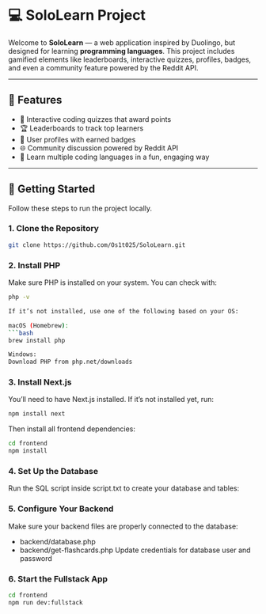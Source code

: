 # 💻 SoloLearn Project

Welcome to **SoloLearn** — a web application inspired by Duolingo, but designed for learning **programming languages**. This project includes gamified elements like leaderboards, interactive quizzes, profiles, badges, and even a community feature powered by the Reddit API.

---

## 🚀 Features

- 🎯 Interactive coding quizzes that award points  
- 🏆 Leaderboards to track top learners  
- 👤 User profiles with earned badges  
- 🌐 Community discussion powered by Reddit API  
- 🧠 Learn multiple coding languages in a fun, engaging way  

---

## 🔧 Getting Started

Follow these steps to run the project locally.

### 1. Clone the Repository
```bash
git clone https://github.com/Os1t025/SoloLearn.git
```
### 2. Install PHP
Make sure PHP is installed on your system. You can check with:
```bash
php -v

If it’s not installed, use one of the following based on your OS:

macOS (Homebrew):
```bash
brew install php

Windows:
Download PHP from php.net/downloads
```
### 3. Install Next.js
You’ll need to have Next.js installed. If it’s not installed yet, run:
```bash
npm install next
```
Then install all frontend dependencies:
```bash
cd frontend
npm install
```
### 4. Set Up the Database
Run the SQL script inside script.txt to create your database and tables:

### 5. Configure Your Backend
Make sure your backend files are properly connected to the database:
-  backend/database.php 
-  backend/get-flashcards.php
Update credentials for database user and password

### 6. Start the Fullstack App
```bash
cd frontend
npm run dev:fullstack
```
